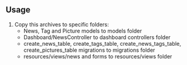 ## Usage
1. Copy this archives to specific folders:
    - News, Tag and Picture models to models folder 
    - Dashboard/NewsController to dashboard controllers folder 
    - create_news_table, create_tags_table, create_news_tags_table, create_pictures_table migrations to migrations folder
    - resources/views/news and forms to resources/views folder